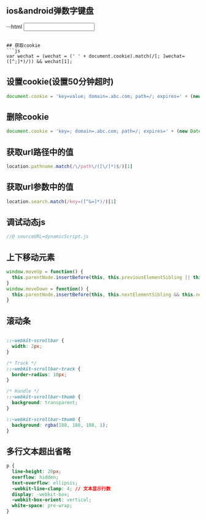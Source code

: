 ## ios&android弹数字键盘
···html
<input type="number" name='hello' pattern="[0-9]*">
```

## 获取cookie
```js
var wechat = (wechat = (' ' + document.cookie).match(/[; ]wechat=([^;]*)/)) && wechat[1];
```

## 设置cookie(设置50分钟超时)
```js
document.cookie = 'key=value; domain=.abc.com; path=/; expires=' + (new Date(Date.now() + 60 * 1000 * 50)).toUTCString();
```

## 删除cookie
```js
document.cookie = 'key=; domain=.abc.com; path=/; expires=' + (new Date(0)).toUTCString();
```

## 获取url路径中的值
```js
location.pathname.match(/\/path\/([\/]*)$/)[1]
```

## 获取url参数中的值
```js
location.search.match(/key=([^&=]*)/)[1]
```

## 调试动态js
```js
//@ sourceURL=dynamicScript.js
```


## 上下移动元素
```js
window.moveUp = function() {
  this.parentNode.insertBefore(this, this.previousElementSibling || this);
}
window.moveDown = function() {
  this.parentNode.insertBefore(this, this.nextElementSibling && this.nextElementSibling.nextElementSibling || null);
}
```

## 滚动条
```css

::-webkit-scrollbar {
  width: 2px;
}

/* Track */
::-webkit-scrollbar-track {
  border-radius: 10px;
}

/* Handle */
::-webkit-scrollbar-thumb {
  background: transparent;
}

::-webkit-scrollbar-thumb {
  background: rgba(188, 188, 188, 1);
}

```


## 多行文本超出省略
```css
p {
  line-height: 20px;
  overflow: hidden;
  text-overflow: ellipsis;
  -webkit-line-clamp: 4; // 文本显示行数
  display: -webkit-box;
  -webkit-box-orient: vertical;
  white-space: pre-wrap;
}
```
